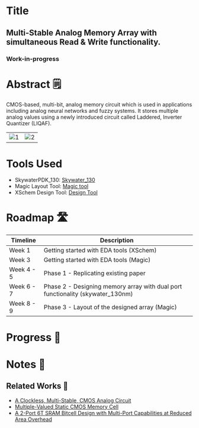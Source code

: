 # Title
## Multi-Stable Analog Memory Array with simultaneous Read & Write functionality.
### Work-in-progress

# Abstract 🗒

CMOS-based, multi-bit, analog memory circuit which is used in applications including analog neural networks and fuzzy systems. 
It stores multiple analog values using a newly introduced circuit called Laddered, Inverter Quantizer (LIQAF).

<table>
  <tr>
    <td><img src="https://i.imgur.com/72Xzwld.png" alt="1"></td>
    <td><img src="https://i.imgur.com/Epmj5RY.png" alt="2"></td>
   </tr> 
</table>

# Tools Used

- SkywaterPDK_130: [Skywater_130](https://github.com/google/skywater-pdk)
- Magic Layout Tool: [Magic tool](http://opencircuitdesign.com/magic/)
- XSchem Design Tool: [Design Tool](https://github.com/StefanSchippers/xschem)

# Roadmap 🛣

| Timeline | Description |
|-----------------|-------------------|
| Week 1 | Getting started with EDA tools (XSchem) |
| Week 3 | Getting started with EDA tools (Magic) |
| Week 4 - 5 | Phase 1 - Replicating existing paper  |
| Week 6 - 7 | Phase 2 - Designing memory array with dual port functionality (skywater_130nm) |
| Week 8 - 9 | Phase 3 - Layout of the designed array (Magic) |


# Progress 🚧

# Notes 📔

## Related Works 🧐

- [A Clockless, Multi-Stable, CMOS Analog Circuit](https://ieeexplore.ieee.org/document/6865497)
- [Multiple-Valued Static CMOS Memory Cell](https://ieeexplore.ieee.org/document/924070)
- [A 2-Port 6T SRAM Bitcell Design with Multi-Port Capabilities at Reduced Area Overhead](https://ieeexplore.ieee.org/document/5450397?arnumber=5450397)

